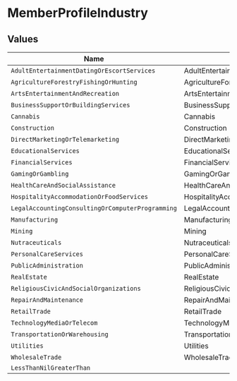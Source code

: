 # MemberProfileIndustry


## Values

| Name                                             | Value                                            |
| ------------------------------------------------ | ------------------------------------------------ |
| `AdultEntertainmentDatingOrEscortServices`       | AdultEntertainmentDatingOrEscortServices         |
| `AgricultureForestryFishingOrHunting`            | AgricultureForestryFishingOrHunting              |
| `ArtsEntertainmentAndRecreation`                 | ArtsEntertainmentAndRecreation                   |
| `BusinessSupportOrBuildingServices`              | BusinessSupportOrBuildingServices                |
| `Cannabis`                                       | Cannabis                                         |
| `Construction`                                   | Construction                                     |
| `DirectMarketingOrTelemarketing`                 | DirectMarketingOrTelemarketing                   |
| `EducationalServices`                            | EducationalServices                              |
| `FinancialServices`                              | FinancialServices                                |
| `GamingOrGambling`                               | GamingOrGambling                                 |
| `HealthCareAndSocialAssistance`                  | HealthCareAndSocialAssistance                    |
| `HospitalityAccommodationOrFoodServices`         | HospitalityAccommodationOrFoodServices           |
| `LegalAccountingConsultingOrComputerProgramming` | LegalAccountingConsultingOrComputerProgramming   |
| `Manufacturing`                                  | Manufacturing                                    |
| `Mining`                                         | Mining                                           |
| `Nutraceuticals`                                 | Nutraceuticals                                   |
| `PersonalCareServices`                           | PersonalCareServices                             |
| `PublicAdministration`                           | PublicAdministration                             |
| `RealEstate`                                     | RealEstate                                       |
| `ReligiousCivicAndSocialOrganizations`           | ReligiousCivicAndSocialOrganizations             |
| `RepairAndMaintenance`                           | RepairAndMaintenance                             |
| `RetailTrade`                                    | RetailTrade                                      |
| `TechnologyMediaOrTelecom`                       | TechnologyMediaOrTelecom                         |
| `TransportationOrWarehousing`                    | TransportationOrWarehousing                      |
| `Utilities`                                      | Utilities                                        |
| `WholesaleTrade`                                 | WholesaleTrade                                   |
| `LessThanNilGreaterThan`                         | <nil>                                            |